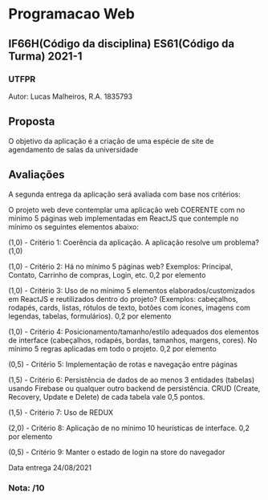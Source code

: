 # Programacao Web 
## IF66H(Código da disciplina) ES61(Código da Turma) 2021-1
### UTFPR

Autor: Lucas Malheiros, R.A. 1835793


## Proposta
O objetivo da aplicação é a criação de uma espécie de site de agendamento de salas da universidade

## Avaliações
A segunda entrega da aplicação será avaliada com base nos critérios:

O projeto web deve contemplar uma aplicação web COERENTE com no mínimo 5 páginas web implementadas em ReactJS que contemple no mínimo os seguintes elementos abaixo:

(1,0) - Critério 1: Coerência da aplicação. A aplicação resolve um problema?(1,0)

(1,0) - Critério 2:  Há no mínimo 5 páginas web? Exemplos: Principal, Contato, Carrinho de compras, Login, etc. 0,2 por elemento

(1,0) - Critério 3: Uso de no mínimo 5 elementos elaborados/customizados em ReactJS e reutilizados dentro do projeto?  (Exemplos: cabeçalhos, rodapés,  cards, listas, rótulos de texto, botões com ícones, imagens com legendas, tabelas, formulários). 0,2 por elemento

(1,0) - Critério 4: Posicionamento/tamanho/estilo adequados dos elementos de interface (cabeçalhos, rodapés, bordas, tamanhos, margens, cores). No mínimo 5 regras aplicadas em todo o projeto. 0,2 por elemento

(0,5) - Critério 5: Implementação de rotas e navegação entre páginas

(1,5) - Critério 6: Persistência de dados de ao menos 3 entidades (tabelas) usando Firebase ou qualquer outro backend de persistência. CRUD (Create, Recovery, Update e Delete) de cada tabela vale 0,5 pontos.

(1,5) - Critério 7: Uso de REDUX

(2,0) - Critério 8: Aplicação de no mínimo 10 heurísticas de interface. 0,2 por elemento

(0,5) - Critério 9: Manter o estado de login na store do navegador

Data entrega 24/08/2021

### Nota: /10